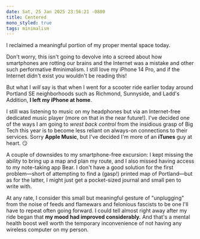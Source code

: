 ```yaml
---
date: Sat, 25 Jan 2025 23:56:21 -0800
title: Centered
mono_styled: true
tags: minimalism
---
```


I reclaimed a meaningful portion of my proper mental space today.

Don't worry, this isn't going to devolve into a screed about how smartphones are rotting our brains and the Internet was a mistake and other such performative #minimalism. I still love my iPhone 14 Pro, and if the Internet didn't exist you wouldn't be reading this!

But what I _will_ say is that when I went for a scooter ride earlier today around Portland SE neighborhoods such as Richmond, Sunnyside, and Ladd's Addition, **I left my iPhone at home**.

I still was listening to music on my headphones but via an Internet-free dedicated music player (more on that in the near future!). I've decided one of the ways I am going to _wrest back control_ from the insidious grasp of Big Tech this year is to become less reliant on always-on connections to their services. Sorry **Apple Music**, but I've decided I'm more of an **iTunes** guy at heart. 😏

A couple of downsides to my smartphone-free excursion: I kept missing the ability to bring up a map and plan my route, and I also missed having access to my note-taking app Bear. I don't have a good solution for the first problem—short of attempting to find a (gasp!) printed map of Portland—but as for the latter, I might just get a pocket-sized journal and small pen to write with.

At any rate, I consider this small but meaningful gesture of "unplugging" from the noise of feeds and flamewars and felonious fascists to be one I'll have to repeat often going forward. I could tell almost right away after my ride began that **my mood had improved considerably.** And that's a mental health boost well worth the temporary inconvenience of not having any wireless computer on my person.
